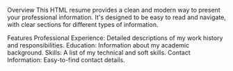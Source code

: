 Overview
This HTML resume provides a clean and modern way to present your professional information. It's designed to be easy to read and navigate, with clear sections for different types of information.

Features
Professional Experience: Detailed descriptions of my work history and responsibilities.
Education: Information about my academic background.
Skills: A list of my technical and soft skills.
Contact Information: Easy-to-find contact details.



